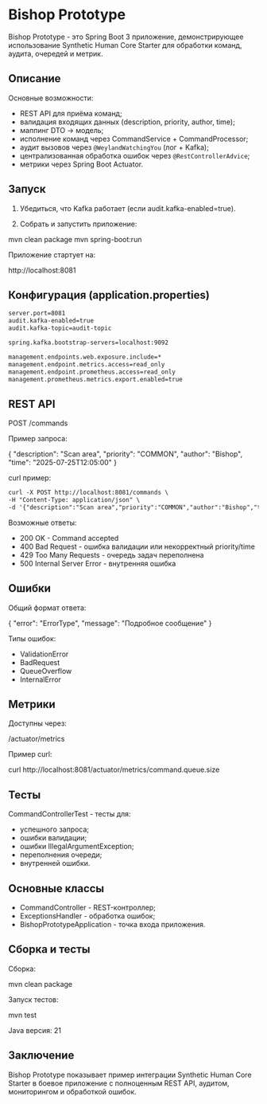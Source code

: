# Bishop Prototype

Bishop Prototype - это Spring Boot 3 приложение, демонстрирующее использование Synthetic Human Core Starter для обработки команд, аудита, очередей и метрик.

## Описание

Основные возможности:

- REST API для приёма команд;
- валидация входящих данных (description, priority, author, time);
- маппинг DTO → модель;
- исполнение команд через CommandService + CommandProcessor;
- аудит вызовов через `@WeylandWatchingYou` (лог + Kafka);
- централизованная обработка ошибок через `@RestControllerAdvice`;
- метрики через Spring Boot Actuator.

## Запуск

1. Убедиться, что Kafka работает (если audit.kafka-enabled=true).

2. Собрать и запустить приложение:

mvn clean package
mvn spring-boot:run

Приложение стартует на:

http://localhost:8081

## Конфигурация (application.properties)

```xml
server.port=8081
audit.kafka-enabled=true
audit.kafka-topic=audit-topic

spring.kafka.bootstrap-servers=localhost:9092

management.endpoints.web.exposure.include=*
management.endpoint.metrics.access=read_only
management.endpoint.prometheus.access=read_only
management.prometheus.metrics.export.enabled=true
```

## REST API

POST /commands

Пример запроса:

{
  "description": "Scan area",
  "priority": "COMMON",
  "author": "Bishop",
  "time": "2025-07-25T12:05:00"
}

curl пример:

```xml
curl -X POST http://localhost:8081/commands \
-H "Content-Type: application/json" \
-d '{"description":"Scan area","priority":"COMMON","author":"Bishop","time":"2025-07-25T12:05:00"}'
```

Возможные ответы:

- 200 OK - Command accepted
- 400 Bad Request - ошибка валидации или некорректный priority/time
- 429 Too Many Requests - очередь задач переполнена
- 500 Internal Server Error - внутренняя ошибка

## Ошибки

Общий формат ответа:

{
  "error": "ErrorType",
  "message": "Подробное сообщение"
}

Типы ошибок:

- ValidationError
- BadRequest
- QueueOverflow
- InternalError

## Метрики

Доступны через:

/actuator/metrics

Пример curl:

curl http://localhost:8081/actuator/metrics/command.queue.size

## Тесты

CommandControllerTest - тесты для:

- успешного запроса;
- ошибки валидации;
- ошибки IllegalArgumentException;
- переполнения очереди;
- внутренней ошибки.

## Основные классы

- CommandController - REST-контроллер;
- ExceptionsHandler - обработка ошибок;
- BishopPrototypeApplication - точка входа приложения.

## Сборка и тесты

Сборка:

mvn clean package

Запуск тестов:

mvn test

Java версия:
21

## Заключение

Bishop Prototype показывает пример интеграции Synthetic Human Core Starter в боевое приложение с полноценным REST API, аудитом, мониторингом и обработкой ошибок.
